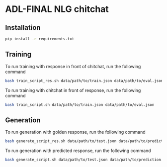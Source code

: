 
# ADL-FINAL NLG chitchat




## Installation 



```bash 
pip install -r requirements.txt
```
    
## Training

To run training with response in front of chitchat, run the following command

```bash
bash train_script_res.sh data/path/to/train.json data/path/to/eval.json
```

To run training with chitchat in front of response, run the following command

```bash
bash train_script.sh data/path/to/train.json data/path/to/eval.json
```


## Generation

To run generation with golden response, run the following command

```bash
bash generate_script_res.sh data/path/to/test.json data/path/to/prediction.json
```

To run generation with predicted response, run the following command

```bash
bash generate_script.sh data/path/to/test.json data/path/to/prediction.json
```
